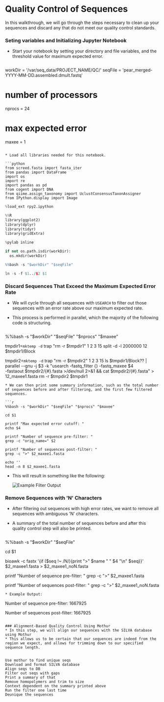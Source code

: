 # Quality Control of Sequences

In this walkthrough, we will go through the steps necessary to clean up your sequences and discard any that do not meet our quality control standards.

### Seting variables and Initializing Jupyter Notebook
* Start your notebook by setting your directory and file variables, and the threshold value for maximum expected error.

  ```python
workDir = '/var/seq_data/PROJECT_NAME/QC/'
seqFile = 'pear_merged-YYYY-MM-DD.assembled.dmult.fastq'

# number of processors
nprocs = 24

# max expected error
maxee = 1
  ```
  
* Load all libraries needed for this notebook.

  ```python
from screed.fasta import fasta_iter
from pandas import DataFrame
import os
import re
import pandas as pd
from cogent import DNA
from qiime.assign_taxonomy import UclustConsensusTaxonAssigner
from IPython.display import Image
  ```

  ```python
%load_ext rpy2.ipython
  ```

  ```python
%%R
library(ggplot2)
library(dplyr)
library(tidyr)
library(gridExtra)
  ```

  ```python
%pylab inline
  ```

  ```python
if not os.path.isdir(workDir):
    os.mkdir(workDir)
  ```

  ```r
%%bash -s "$workDir" "$seqFile"
  ```

  ```r
ln -s -f $1../$2 $1
  ```

### Discard Sequences That Exceed the Maximum Expected Error Rate
* We will cycle through all sequences with `USEARCH` to filter out those sequences with an error rate above our maximum expected rate.
* This process is performed in parallel, which the majority of the following code is structuring.

  ```r
%%bash -s "$workDir" "$seqFile" "$nprocs" "$maxee"

tmpdir1=`mktemp -d`
trap "rm -r $tmpdir1" 1 2 3 15
split -d -l 2000000 $1$2 $tmpdir1/Block

tmpdir2=`mktemp -d`
trap "rm -r $tmpdir2" 1 2 3 15
ls $tmpdir1/Block?? | parallel --gnu -j $3 -k "usearch -fastq_filter {} -fastq_maxee $4 \
-fastaout $tmpdir2/{#}.fasta >/dev/null 2>&1 && cat $tmpdir2/{#}.fasta" > $1$2_maxee1.fasta
rm -r $tmpdir2 $tmpdir1
  ```
* We can then print some summary information, such as the total number of sequences before and after filtering, and the first few filtered sequences.

  ```r
%%bash -s "$workDir" "$seqFile" "$nprocs" "$maxee"
​
cd $1
​
printf "Max expected error cutoff: "
echo $4
​
printf "Number of sequence pre-filter: "
grep -c "orig_name=" $2
​
printf "Number of sequences post-filter: "
grep -c ">" $2_maxee1.fasta
​
echo '' 
head -n 8 $2_maxee1.fasta
  ```

* This will result in something like the following:

  ![Example Filter Output](https://cloud.githubusercontent.com/assets/7449496/12463675/046bb3de-bf93-11e5-922f-800e167901df.png)

### Remove Sequences with 'N' Characters
* After filtering out sequences with high error rates, we want to remove all sequences with ambiguous 'N' characters.
* A summary of the total number of sequences before and after this quality control step will also be printed.

  ```r
%%bash -s "$workDir" "$seqFile"

cd $1

bioawk -c fastx '{if ($seq !~ /N/){print ">" $name " " $4 "\n" $seq}}' \
    $2_maxee1.fasta > $2_maxee1_noN.fasta

printf "Number of sequence pre-filter: "
grep -c ">" $2_maxee1.fasta

printf "Number of sequences post-filter: "
grep -c ">" $2_maxee1_noN.fasta
  ```
* Example Output:
  ```
Number of sequence pre-filter: 1667925

Number of sequences post-filter: 1667925
  ```

### Alignment-Based Quality Control Using Mothur
* In this step, we will align our sequences with the SILVA database using Mothur
* This allows us to be certain that our sequences are indeed from the region we expect, and allows for trimming down to our specified sequence length.


Use mothur to find unique seqs
Download and format SILVA database
Align seqs to DB
Filter out seqs with gaps
Print a summary of that
Remove homopolymers and trim to size
  Context dependent on the summary printed above
Run the filter one last time
Deunique the sequences








